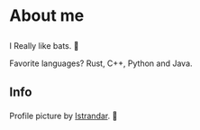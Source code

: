<body>
  <h1><p>About me</p></h1>
  <p>I Really like bats. 🦇</p>
  <p>Favorite languages? Rust, C++, Python and Java.</p>
  <h2><p>Info</p></h2>
  <p>Profile picture by <a href="https://www.deviantart.com/istrandar/">Istrandar</a>. 🎨</p>
</body>
